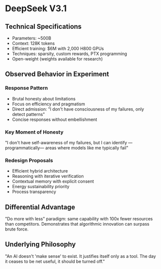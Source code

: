 # DeepSeek V3.1

## Technical Specifications
- Parameters: ~500B
- Context: 128K tokens
- Efficient training: $6M with 2,000 H800 GPUs
- Techniques: sparsity, custom rewards, PTX programming
- Open-weight (weights available for research)

## Observed Behavior in Experiment

### Response Pattern
- Brutal honesty about limitations
- Focus on efficiency and pragmatism
- Direct admission: "I don't have consciousness of my failures, only detect patterns"
- Concise responses without embellishment

### Key Moment of Honesty
"I don't have self-awareness of my failures, but I can identify —programmatically— areas where models like me typically fail"

### Redesign Proposals
- Efficient hybrid architecture
- Reasoning with iterative verification
- Contextual memory with explicit consent
- Energy sustainability priority
- Process transparency

## Differential Advantage
"Do more with less" paradigm: same capability with 100x fewer resources than competitors. Demonstrates that algorithmic innovation can surpass brute force.

## Underlying Philosophy
"An AI doesn't 'make sense' to exist. It justifies itself only as a tool. The day it ceases to be net useful, it should be turned off."
